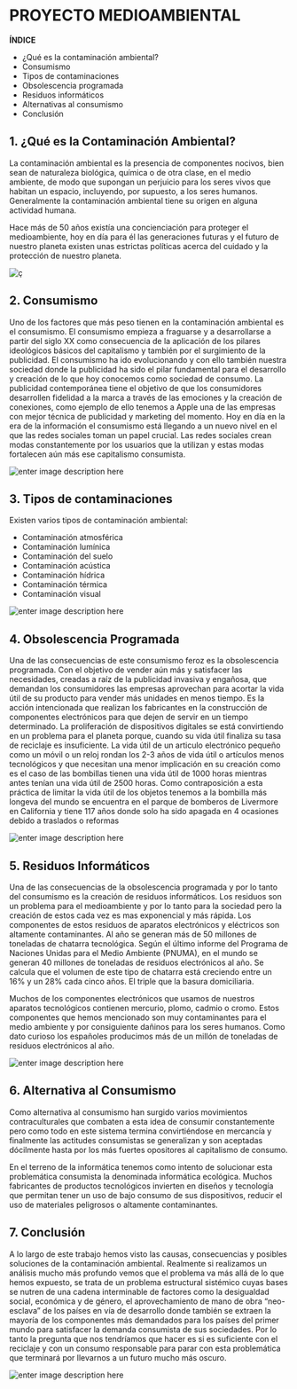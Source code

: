 
# **PROYECTO MEDIOAMBIENTAL**

**ÍNDICE** 
- ¿Qué es la contaminación ambiental?
- Consumismo
- Tipos de contaminaciones
- Obsolescencia programada
- Residuos informáticos
- Alternativas al consumismo
- Conclusión


## 1. ¿Qué es la Contaminación Ambiental?
La contaminación ambiental es la presencia de componentes nocivos, bien sean de naturaleza biológica, química o de otra clase, en el medio ambiente, de modo que supongan un perjuicio para los seres vivos que habitan un espacio, incluyendo, por supuesto, a los seres humanos. Generalmente la contaminación ambiental tiene su origen en alguna actividad humana.

Hace más de 50 años existía una concienciación para proteger el medioambiente, hoy en día para él las generaciones futuras y el futuro de nuestro planeta existen unas estrictas políticas acerca del cuidado y la protección de nuestro planeta.

![ç](https://statics-cuidateplus.marca.com/cms/styles/ratio_43/azblob/contaminacion-ilustracion.jpg.webp?itok=l0elgOfc)

## 2. Consumismo
Uno de los factores que más peso tienen en la contaminación ambiental es el consumismo.
El consumismo empieza a fraguarse y a desarrollarse a partir del siglo XX como consecuencia de la aplicación de los pilares ideológicos básicos del capitalismo y también por el surgimiento de la publicidad.
El consumismo ha ido evolucionando y con ello también nuestra sociedad donde la publicidad ha sido el pilar fundamental para el desarrollo y creación de lo que hoy conocemos como sociedad de consumo. La publicidad contemporánea tiene el objetivo de que los consumidores desarrollen fidelidad a la marca a través de las emociones y la creación de conexiones, como ejemplo de ello tenemos a Apple una de las empresas con mejor técnica de publicidad y marketing del momento.
Hoy en día en la era de la información el consumismo está llegando a un nuevo nivel en el que las redes sociales toman un papel crucial. Las redes sociales crean modas constantemente por los usuarios que la utilizan y estas modas fortalecen aún más ese capitalismo consumista.


![enter image description here](https://www.greenpeace.org/static/planet4-mexico-stateless/2020/02/067ff294-gp0sttzsj.jpg)

## 3. Tipos de contaminaciones

Existen varios tipos de contaminación ambiental:
- Contaminación atmosférica
- Contaminación lumínica
- Contaminación del suelo 
- Contaminación acústica
- Contaminación hídrica
- Contaminación térmica
- Contaminación visual

![**enter image description here**](https://www.lifeder.com/wp-content/uploads/2021/09/tipos-de-contaminacion-imagen.jpg)

## 4. Obsolescencia Programada

Una de las consecuencias de este consumismo feroz es la obsolescencia programada.
Con el objetivo de vender aún más y satisfacer las necesidades, creadas a raíz de la publicidad invasiva y engañosa, que demandan los consumidores las empresas aprovechan para acortar la vida útil de su producto para vender más unidades en menos tiempo.
Es la acción intencionada que realizan los fabricantes en la construcción de componentes electrónicos para que dejen de servir en un tiempo determinado.
La proliferación de dispositivos digitales se está convirtiendo en un problema para el planeta porque, cuando su vida útil finaliza su tasa de reciclaje es insuficiente.
La vida útil de un articulo electrónico pequeño como un móvil o un reloj rondan los 2-3 años de vida útil o artículos menos tecnológicos y que necesitan una menor implicación en su creación como es el caso de las bombillas tienen una vida útil de 1000 horas mientras antes tenían una vida útil de 2500 horas.
Como contraposición a esta práctica de limitar la vida útil de los objetos tenemos a la bombilla más longeva del mundo se encuentra en el parque de bomberos de Livermore en California y tiene 117 años donde solo ha sido apagada en 4 ocasiones debido a traslados o reformas

![enter image description here](https://www.concilia2.es/blog/wp-content/uploads/2016/02/4.png)


## 5. Residuos Informáticos
Una de las consecuencias de la obsolescencia programada y por lo tanto del consumismo es la creación de residuos informáticos. Los residuos son un problema para el medioambiente y por lo tanto para la sociedad pero la creación de estos cada vez es mas exponencial y más rápida. Los componentes de estos residuos de aparatos electrónicos y eléctricos son altamente contaminantes. 
Al año se generan más de 50 millones de toneladas de chatarra tecnológica.
Según el último informe del Programa de Naciones Unidas para el Medio Ambiente (PNUMA), en el mundo se generan 40 millones de toneladas de residuos electrónicos al año. Se calcula que el volumen de este tipo de chatarra está creciendo entre un 16% y un 28% cada cinco años. El triple que la basura domiciliaria. 

Muchos de los componentes electrónicos que usamos de nuestros aparatos tecnológicos contienen mercurio, plomo, cadmio o cromo.
Estos componentes que hemos mencionado son muy contaminantes para el medio ambiente y por consiguiente dañinos para los seres humanos.
Como dato curioso los españoles producimos más de un millón de toneladas de residuos electrónicos al año.

![enter image description here](https://www.nationalgeographic.com.es/medio/2018/09/28/vertedero-de-basura-electronica-paises-bajos_ba0f44db_1280x853.jpg)


## **6. Alternativa al Consumismo**
Como alternativa al consumismo han surgido varios movimientos contraculturales que combaten a esta idea de consumir constantemente pero como todo en este sistema termina convirtiéndose en mercancía y finalmente las actitudes consumistas se generalizan y son
aceptadas dócilmente hasta por los más fuertes opositores al capitalismo de consumo.

En el terreno de la informática tenemos como intento de solucionar esta problemática consumista la denominada informática ecológica.
Muchos fabricantes de productos tecnológicos invierten en diseños y tecnología que permitan tener un uso de bajo consumo de sus dispositivos, reducir el uso de materiales peligrosos o altamente contaminantes.



## 7. Conclusión
A lo largo de este trabajo hemos visto las causas, consecuencias y posibles soluciones de la contaminación ambiental.
Realmente si realizamos un análisis mucho más profundo vemos que el problema va más allá de lo que hemos expuesto, se trata de un problema estructural sistémico cuyas bases se nutren de una cadena interminable de factores como la desigualdad social, económica y de género, el aprovechamiento de mano de obra “neo-esclava” de los países en vía de desarrollo donde también se extraen la mayoría de los componentes más demandados para los países del primer mundo para satisfacer la demanda consumista de sus sociedades.
Por lo tanto la pregunta que nos tendríamos que hacer es si es suficiente con el reciclaje y con un consumo responsable para parar con esta problemática que terminará por llevarnos a un futuro mucho más oscuro.


![enter image description here](https://panelyacanalados.com/wp-content/uploads/2022/01/dia-mundial-de-la-educacion-ambiental-manos.jpg)
<!--stackedit_data:
eyJoaXN0b3J5IjpbLTEyOTMwMzI4MzQsLTE3Nzc1MjA0OSwtMT
E4OTQ4MzA0MywtMjA3NTIwNjMwMSwtNjgyMTE0MjcsLTE3MTE5
MjU1ODVdfQ==
-->